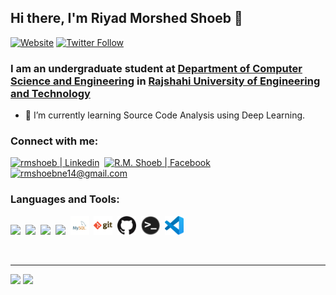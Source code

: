 ## **Hi there, I'm Riyad Morshed Shoeb 👋**

[![Website](https://img.shields.io/website?label=rmshoeb.github.io&url=https%3A%2F%2Frmshoeb.github.io)](https://rmshoeb.github.io/)
[![Twitter Follow](https://img.shields.io/twitter/follow/rmShoeb14?color=1DA1F2&logo=twitter)](https://twitter.com/intent/follow?original_referer=https%3A%2F%2Fgithub.com%2FrmShoeb&screen_name=rmShoeb14)
<!-- ![GitHub followers](https://img.shields.io/github/followers/rmShoeb?style=social) -->

### I am an undergraduate student at [Department of Computer Science and Engineering][ruet-cse] in [Rajshahi University of Engineering and Technology][ruet]

<!-- - 🔭👯  -->
- 🌱 I’m currently learning Source Code Analysis using Deep Learning.
<!-- - 🥅 2020 Goals: Contribute more to Open Source projects -->

### Connect with me:

[<img src="https://img.icons8.com/cute-clipart/30/000000/linkedin.png" alt="rmshoeb | Linkedin"/>][linkedin]&nbsp;
[<img src="https://img.icons8.com/cute-clipart/30/000000/facebook-new.png" alt="R.M. Shoeb | Facebook"/>][facebook]&nbsp;
[<img src="https://img.icons8.com/fluent/30/000000/gmail.png" alt="rmshoebne14@gmail.com"/>][email]
<br />

### Languages and Tools:

<img src="https://img.icons8.com/color/30/000000/html-5.png"/>&nbsp;
<img src="https://img.icons8.com/color/30/000000/c-programming.png"/>&nbsp;
<img src="https://img.icons8.com/color/30/000000/c-plus-plus-logo.png"/>&nbsp;
<img src="https://img.icons8.com/color/30/000000/python.png"/>&nbsp;
<img alt="MySQL" width="30px" src="https://raw.githubusercontent.com/github/explore/80688e429a7d4ef2fca1e82350fe8e3517d3494d/topics/mysql/mysql.png" />&nbsp;
<img alt="Git" width="30px" src="https://raw.githubusercontent.com/github/explore/80688e429a7d4ef2fca1e82350fe8e3517d3494d/topics/git/git.png" />&nbsp;
<img alt="GitHub" width="30px" src="https://raw.githubusercontent.com/github/explore/78df643247d429f6cc873026c0622819ad797942/topics/github/github.png" />&nbsp;
<img alt="Terminal" width="30px" src="https://raw.githubusercontent.com/github/explore/80688e429a7d4ef2fca1e82350fe8e3517d3494d/topics/terminal/terminal.png" />&nbsp;
<img alt="Visual Studio Code" width="30px" src="https://raw.githubusercontent.com/github/explore/80688e429a7d4ef2fca1e82350fe8e3517d3494d/topics/visual-studio-code/visual-studio-code.png" />&nbsp;
<!-- <img src="https://img.icons8.com/nolan/30/java-coffee-cup-logo.png"/>&nbsp;
<img src="https://img.icons8.com/offices/30/000000/php-logo.png"/>&nbsp;
<img src="https://img.icons8.com/color/30/000000/css3.png"/>&nbsp; -->
<br />

---

<img src="https://github-readme-stats-eight-theta.vercel.app/api/top-langs/?username=rmShoeb&layout=compact&langs_count=8&theme=algolia">
<!-- <img src="https://github-readme-stats.vercel.app/api/top-langs?username=rmShoeb&amp;langs_count=8&amp;theme=algolia"> -->
<img src="https://activity-graph.herokuapp.com/graph?username=rmShoeb&theme=react-dark">

<!-- <details>
  <summary>:zap: GitHub Stats</summary>

  <img align="left" alt="rmShoeb's GitHub Stats" src="https://github-readme-stats.vercel.app/api?username=rmShoeb&show_icons=true&hide_border=true" />

</details> -->

<!-- <details> -->
  <!-- <summary>:zap: Recent GitHub Activity</summary> -->
<!--START_SECTION:activity-->
<!-- 1. 🗣 Commented on [#1](https://github.com/codeSTACKr/portfolio-sass/issues/1) in [codeSTACKr/portfolio-sass](https://github.com/codeSTACKr/portfolio-sass)
1. 🎉 Merged PR [#1](https://github.com/codeSTACKr/portfolio-sass/pull/1) in [codeSTACKr/portfolio-sass](https://github.com/codeSTACKr/portfolio-sass)
2. 🗣 Commented on [#10](https://github.com/codeSTACKr/codestackr-vscode-theme/issues/10) in [codeSTACKr/codestackr-vscode-theme](https://github.com/codeSTACKr/codestackr-vscode-theme)
3. 🗣 Commented on [#11](https://github.com/codeSTACKr/codestackr-vscode-theme/issues/11) in [codeSTACKr/codestackr-vscode-theme](https://github.com/codeSTACKr/codestackr-vscode-theme)
4. ❌ Closed PR [#1](https://github.com/codeSTACKr/spotify-now-playing/pull/1) in [codeSTACKr/spotify-now-playing](https://github.com/codeSTACKr/spotify-now-playing) -->
<!--END_SECTION:activity-->
<!-- </details> -->

[ruet]: https://www.ruet.ac.bd
[ruet-cse]: https://www.cse.ruet.ac.bd/
[website]: https://rmshoeb.github.io/
[twitter]: https://twitter.com/rmShoeb14
[linkedin]: https://linkedin.com/in/rmshoeb
[facebook]: https://facebook.com/rmShoeb14
[email]: mailto:rmshoebne14@gmail.com
<!-- [youtube]: https://youtube.com/codeSTACKr -->
